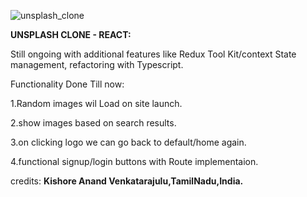 ![unsplash_clone](https://user-images.githubusercontent.com/24958340/217062843-cd5a2248-94eb-45c1-8a59-aa451de1f05c.png)

**UNSPLASH CLONE - REACT:**

Still ongoing with additional features like Redux Tool Kit/context State management, refactoring with Typescript.

Functionality Done Till now:

1.Random images wil Load on site launch.

2.show images based on search results.

3.on clicking logo we can go back to default/home again.

4.functional signup/login buttons with Route implementaion.

credits: 
**Kishore Anand Venkatarajulu,TamilNadu,India.**
